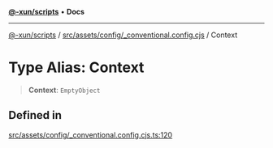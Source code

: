 [**@-xun/scripts**](../../../../../README.md) • **Docs**

***

[@-xun/scripts](../../../../../README.md) / [src/assets/config/\_conventional.config.cjs](../README.md) / Context

# Type Alias: Context

> **Context**: `EmptyObject`

## Defined in

[src/assets/config/\_conventional.config.cjs.ts:120](https://github.com/Xunnamius/xscripts/blob/d89809b1811fb99fb24fbfe0c6960a0e087bcc27/src/assets/config/_conventional.config.cjs.ts#L120)
